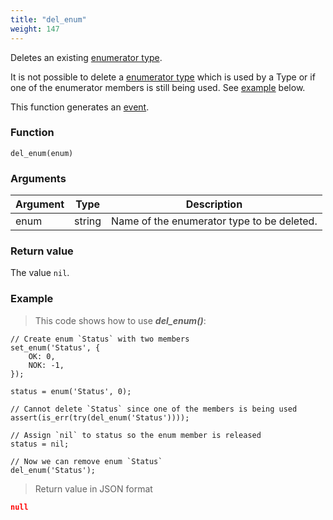 ```yaml
---
title: "del_enum"
weight: 147
---
```


Deletes an existing [enumerator type](../../data-types/enum).

It is not possible to delete a [enumerator type](../../data-types/enum) which is used by a
Type or if one of the enumerator members is still being used. See [example](#example) below.

This function generates an [event](../../overview/events).

### Function

`del_enum(enum)`

### Arguments

Argument | Type | Description
-------- | ---- | -----------
enum | string | Name of the enumerator type to be deleted.

### Return value

The value `nil`.

### Example

> This code shows how to use ***del_enum()***:

```thingsdb,json_response
// Create enum `Status` with two members
set_enum('Status', {
    OK: 0,
    NOK: -1,
});

status = enum('Status', 0);

// Cannot delete `Status` since one of the members is being used
assert(is_err(try(del_enum('Status'))));

// Assign `nil` to status so the enum member is released
status = nil;

// Now we can remove enum `Status`
del_enum('Status');
```

> Return value in JSON format

```json
null
```
